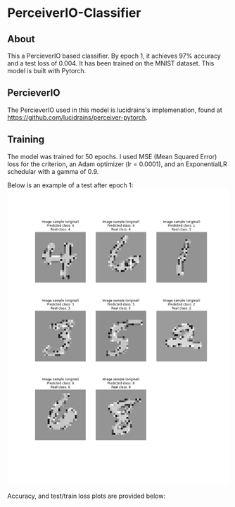 # PerceiverIO-Classifier
## About
This a PercieverIO based classifier. By epoch 1, it achieves 97% accuracy and a test loss of 0.004.
It has been trained on the MNIST dataset. This model is built with Pytorch.

## PercieverIO
The PercieverIO used in this model is lucidrains's implemenation, found at https://github.com/lucidrains/perceiver-pytorch.

## Training
The model was trained for 50 epochs. I used MSE (Mean Squared Error) loss for the criterion, an Adam optimizer (lr = 0.0001), and an ExponentialLR schedular with a gamma of 0.9.

Below is an example of a test after epoch 1:
![](images/image_epoch_1.png)

Accuracy, and test/train loss plots are provided below:








